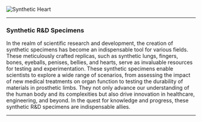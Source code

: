 
![Synthetic Heart](https://github.com/sourceduty/Health/assets/123030236/16c3e52f-ad55-46c6-93ba-4878c4017f21)

***

### Synthetic R&D Specimens

In the realm of scientific research and development, the creation of synthetic specimens has become an indispensable tool for various fields. These meticulously crafted replicas, such as synthetic lungs, fingers, bones, eyeballs, penises, bellies, and hearts, serve as invaluable resources for testing and experimentation. These synthetic specimens enable scientists to explore a wide range of scenarios, from assessing the impact of new medical treatments on organ function to testing the durability of materials in prosthetic limbs. They not only advance our understanding of the human body and its complexities but also drive innovation in healthcare, engineering, and beyond. In the quest for knowledge and progress, these synthetic R&D specimens are indispensable allies.

***
